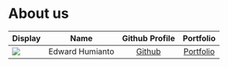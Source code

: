 # About us

Display |      Name       |             Github Profile              | Portfolio 
--------|:---------------:|:---------------------------------------:|:---------:
![](https://via.placeholder.com/100.png?text=Photo) | Edward Humianto | [Github](https://github.com/edwardhumi) | [Portfolio](docs/team/edwardhumi.md)